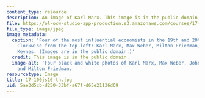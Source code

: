 ```yaml
---
content_type: resource
description: An image of Karl Marx. This image is in the public domain.
file: https://ol-ocw-studio-app-production.s3.amazonaws.com/courses/17-100j-political-economy-i-spring-2016/5ae3d5cbd25033bfa67fd65e21136d69_17-100js16-th.jpg
file_type: image/jpeg
image_metadata:
  caption: 'Four of the most influential economists in the 19th and 20th centuries.
    Clockwise from the top left: Karl Marx, Max Weber, Milton Friedman, and John Maynard
    Keynes. (Images are in the public domain.)'
  credit: This image is in the public domain.
  image-alt: 'Four black and white photos of Karl Marx, Max Weber, John Maynard Keynes,
    and Milton Friedman. '
resourcetype: Image
title: 17-100js16-th.jpg
uid: 5ae3d5cb-d250-33bf-a67f-d65e21136d69
---
```

